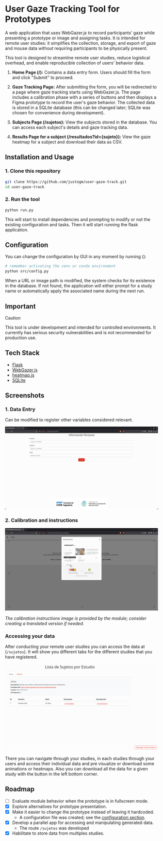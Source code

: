 # User Gaze Tracking Tool for Prototypes

A web application that uses WebGazer.js to record participants’ gaze while presenting a prototype or image and assigning tasks. It is intended for remote user studies: it simplifies the collection, storage, and export of gaze and mouse data without requiring participants to be physically present.

This tool is designed to streamline remote user studies, reduce logistical overhead, and enable reproducible collection of users' behavior data.

1. **Home Page (/):** Contains a data entry form. Users should fill the form and click "Submit" to proceed.

2. **Gaze Tracking Page:** After submitting the form, you will be redirected to a page where gaze tracking starts using WebGazer.js. The page includes a calibration phase with a series of buttons and then displays a Figma prototype to record the user's gaze behavior. The collected data is stored in a SQLite database (this can be changed later; SQLite was chosen for convenience during development).

3. **Subjects Page (/sujetos):** View the subjects stored in the database. You can access each subject's details and gaze tracking data.

4. **Results Page for a subject (/resultados?id={sujeto}):** View the gaze heatmap for a subject and download their data as CSV.

## Installation and Usage

### 1. Clone this repository

```bash
git clone https://github.com/justogm/user-gaze-track.git
cd user-gaze-track
```

### 2. Run the tool

```bash
python run.py
```

This will start to install dependencies and prompting to modify or not the existing configuration and tasks. Then it will start running the flask application.

## Configuration

You can change the configuration by GUI in any moment by running ():

```bash
# remember activating the venv or conda environment
python src/config.py
```

When a URL or image path is modified, the system checks for its existence in the database. If not found, the application will either prompt for a study name or automatically apply the associated name during the next run.

## Important

> [!CAUTION]
> This tool is under development and intended for controlled environments. It currently has serious security vulnerabilities and is not recommended for production use.

## Tech Stack

- [Flask](https://flask.palletsprojects.com/en/3.0.x/)
- [WebGazer.js](https://webgazer.cs.brown.edu/)
- [heatmap.js](https://www.patrick-wied.at/static/heatmapjs/)
- [SQLite](https://www.sqlite.org/index.html)

## Screenshots

### 1. Data Entry

Can be modified to register other variables considered relevant.

![Data Entry](assets/readme/data_entry.png)

### 2. Calibration and instructions

![Calibration and instructions](assets/readme/calibration.png)

*The calibration instructions image is provided by the module; consider creating a translated version if needed.*

### Accessing your data

After conducting your remote user studies you can access the data at (`/sujetos`). It will show you different tabs for the different studies that you have registered.

![Accessing data](assets/readme/accessing_data.png)

There you can navigate through your studies, in each studies through your users and access their individual data and pre visualize or download some animations or heatmaps. Also you can download all the data for a given study with the button in the left bottom corner.

## Roadmap

- [ ] Evaluate module behavior when the prototype is in fullscreen mode.
- [x] Explore alternatives for prototype presentation.
- [x] Make it easier to change the prototype instead of leaving it hardcoded.
  - A configuration file was created; see the [configuration section](#4-configure-the-tool).
- [x] Develop a parallel app for accessing and manipulating generated data.
  - The route `/sujetos` was developed
- [x] Habilitate to store data from multiples studies.
